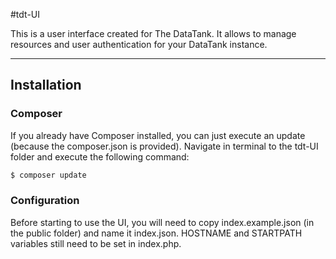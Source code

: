 #tdt-UI

This is a user interface created for The DataTank. It allows to manage resources and user authentication for your DataTank instance.

- - -

## Installation

### Composer

If you already have Composer installed, you can just execute an update (because the composer.json is provided).
Navigate in terminal to the tdt-UI folder and execute the following command:

``` bash
$ composer update
```

### Configuration

Before starting to use the UI, you will need to copy index.example.json (in the public folder) and name it index.json. HOSTNAME and STARTPATH variables still need to be set in index.php.
